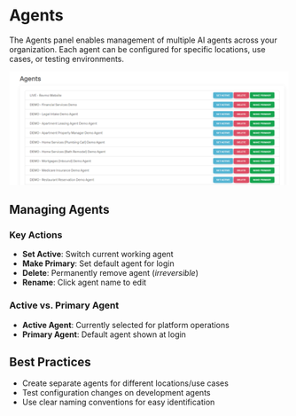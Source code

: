 # Agents

The Agents panel enables management of multiple AI agents across your organization. Each agent can be configured for specific locations, use cases, or testing environments.

![list of agents in agent panel](./imgs/03-agent-list.png)

## Managing Agents

### Key Actions
- **Set Active**: Switch current working agent
- **Make Primary**: Set default agent for login  
- **Delete**: Permanently remove agent (*irreversible*)
- **Rename**: Click agent name to edit

### Active vs. Primary Agent
- **Active Agent**: Currently selected for platform operations
- **Primary Agent**: Default agent shown at login

## Best Practices
- Create separate agents for different locations/use cases
- Test configuration changes on development agents
- Use clear naming conventions for easy identification
